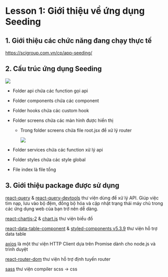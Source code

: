 # Lesson 1: Giới thiệu về ứng dụng Seeding

## 1. Giới thiệu các chức năng đang chạy thực tế

https://scigroup.com.vn/cp/app-seeding/

## 2. Cấu trúc ứng dụng Seeding

<img src="https://i.imgur.com/QdHZ9f8.png">

- Folder api chứa các function gọi api
- Folder components chứa các component
- Folder hooks chứa các custom hook
- Folder screens chứa các màn hình được hiển thị

  - Trong folder screens chứa file root.jsx để xử lý router

    <img src="https://i.imgur.com/Ct4h5dM.png">

- Folder services chứa các function xử lý api
- Folder styles chứa các style global
- File index là file tổng

## 3. Giới thiệu package được sử dụng

[react-query](https://tanstack.com/query/latest/docs/react/overview) & [react-query-devtools](<(https://tanstack.com/query/latest/docs/react/overview)>) thư viện dùng để xử lý API. Giúp việc tìm nạp, lưu vào bộ đệm, đồng bộ hóa và cập nhật trạng thái máy chủ trong các ứng dụng web của bạn trở nên dễ dàng.

[react-chartjs-2](https://react-chartjs-2.js.org/) & [chart.js](https://www.chartjs.org/) thư viện biểu đồ

[react-data-table-component](https://react-data-table-component.netlify.app/) & [styled-components v5.3.9](https://react-data-table-component.netlify.app/) thư viện hỗ trợ data table

[axios](https://axios-http.com/vi/docs/intro) là một thư viện HTTP Client dựa trên Promise dành cho node.js và trình duyệt

[react-router-dom](https://reactrouter.com/en/main) thư viện hỗ trợ định tuyến router

[sass](https://www.npmjs.com/package/sass) thư viện compiler scss -> css
